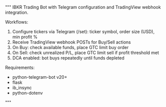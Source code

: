 
"""
IBKR Trading Bot with Telegram configuration and TradingView webhook integration.

Workflows:
1. Configure tickers via Telegram (/set): ticker symbol, order size (USD), min profit %
2. Receive TradingView webhook POSTs for Buy/Sell actions
3. On Buy: check available funds, place GTC limit buy order
4. On Sell: check unrealized P/L, place GTC limit sell if profit threshold met
5. DCA enabled: bot buys repeatedly until funds depleted

Requirements:
- python-telegram-bot v20+
- flask
- ib_insync
- python-dotenv

"""